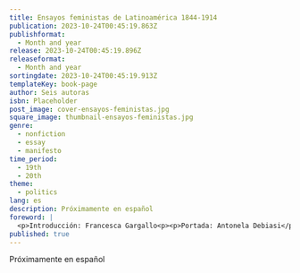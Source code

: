 ```yaml
---
title: Ensayos feministas de Latinoamérica 1844-1914
publication: 2023-10-24T00:45:19.863Z
publishformat:
  - Month and year
release: 2023-10-24T00:45:19.896Z
releaseformat:
  - Month and year
sortingdate: 2023-10-24T00:45:19.913Z
templateKey: book-page
author: Seis autoras
isbn: Placeholder
post_image: cover-ensayos-feministas.jpg
square_image: thumbnail-ensayos-feministas.jpg
genre:
  - nonfiction
  - essay
  - manifesto
time_period:
  - 19th
  - 20th
theme:
  - politics
lang: es
description: Próximamente en español
foreword: |
  <p>Introducción: Francesca Gargallo<p><p>Portada: Antonela Debiasi</p>
published: true
---
```

Próximamente en español